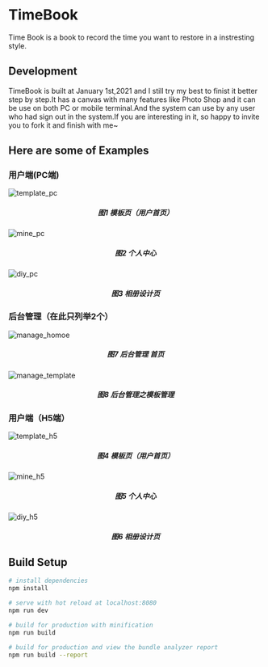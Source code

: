 # TimeBook

Time Book is a book to record the time you want to restore in a instresting style. 

## Development

TimeBook is built at January 1st,2021 and I still try my best to finist it better step by step.It has a canvas with many features like Photo Shop and it can be use on both PC or mobile terminal.And the system  can use by any user who had sign out in the system.If you are interesting in it, so happy to invite you to fork it and finish with me~

## Here are some of Examples
### 用户端(PC端)
![template_pc](./src/assets/template_pc.png)
<h5 align="center">图1 模板页（用户首页）</h5>  
   
![mine_pc](./src/assets/mine_pc.png)
<h5 align="center">图2 个人中心</h5>  

![diy_pc](./src/assets/diy_pc.png)
<h5 align="center">图3 相册设计页</h5> 

### 后台管理（在此只列举2个）
![manage_homoe](./src/assets/manage_home.png)
<h5 align="center">图7 后台管理 首页</h5>  

![manage_template](./src/assets/manage_template.png)
<h5 align="center">图8 后台管理之模板管理</h5>  

### 用户端（H5端）  
![template_h5](./src/assets/template_h5.png)
<h5 align="center">图4 模板页（用户首页）</h5> 

![mine_h5](./src/assets/mine_h5.png)  
<h5 align="center">图5 个人中心</h5>  

![diy_h5](./src/assets/diy_h5.png)
<h5 align="center">图6 相册设计页 </h5>  

## Build Setup

``` bash
# install dependencies
npm install

# serve with hot reload at localhost:8080
npm run dev

# build for production with minification
npm run build

# build for production and view the bundle analyzer report
npm run build --report
```

